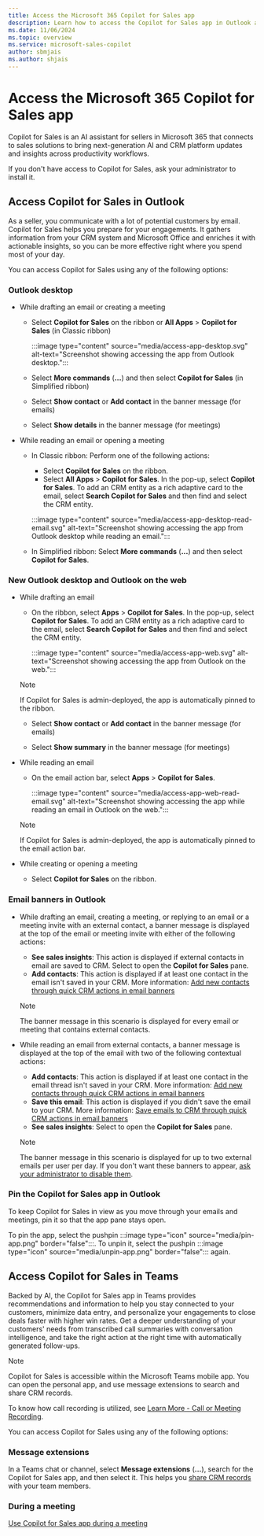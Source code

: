 ```yaml
---
title: Access the Microsoft 365 Copilot for Sales app
description: Learn how to access the Copilot for Sales app in Outlook and Teams.
ms.date: 11/06/2024
ms.topic: overview
ms.service: microsoft-sales-copilot
author: sbmjais
ms.author: shjais
---
```


# Access the Microsoft 365 Copilot for Sales app

Copilot for Sales is an AI assistant for sellers in Microsoft 365 that connects to sales solutions to bring next-generation AI and CRM platform updates and insights across productivity workflows.

If you don't have access to Copilot for Sales, ask your administrator to install it.

## Access Copilot for Sales in Outlook

As a seller, you communicate with a lot of potential customers by email. Copilot for Sales helps you prepare for your engagements. It gathers information from your CRM system and Microsoft Office and enriches it with actionable insights, so you can be more effective right where you spend most of your day.

You can access Copilot for Sales using any of the following options:

### Outlook desktop

- While drafting an email or creating a meeting

    - Select **Copilot for Sales** on the ribbon or **All Apps** > **Copilot for Sales** (in Classic ribbon)

        :::image type="content" source="media/access-app-desktop.svg" alt-text="Screenshot showing accessing the app from Outlook desktop.":::

    - Select **More commands** (**...**) and then select **Copilot for Sales** (in Simplified ribbon)
    
    - Select **Show contact** or **Add contact** in the banner message (for emails)
    
    - Select **Show details** in the banner message (for meetings)

- While reading an email or opening a meeting

    - In Classic ribbon: Perform one of the following actions: 
        - Select **Copilot for Sales** on the ribbon.
        - Select **All Apps** > **Copilot for Sales**. In the pop-up, select **Copilot for Sales**. To add an CRM entity as a rich adaptive card to the email, select **Search Copilot for Sales** and then find and select the CRM entity.

        :::image type="content" source="media/access-app-desktop-read-email.svg" alt-text="Screenshot showing accessing the app from Outlook desktop while reading an email.":::
     
    - In Simplified ribbon: Select **More commands** (**...**) and then select **Copilot for Sales**.

### New Outlook desktop and Outlook on the web

- While drafting an email

    - On the ribbon, select **Apps** > **Copilot for Sales**. In the pop-up, select **Copilot for Sales**. To add an CRM entity as a rich adaptive card to the email, select **Search Copilot for Sales** and then find and select the CRM entity.
    
        :::image type="content" source="media/access-app-web.svg" alt-text="Screenshot showing accessing the app from Outlook on the web.":::
    
    > [!NOTE]
    > If Copilot for Sales is admin-deployed, the app is automatically pinned to the ribbon.  
 
    - Select **Show contact** or **Add contact** in the banner message (for emails)
    
    - Select **Show summary** in the banner message (for meetings)
    
- While reading an email

    - On the email action bar, select **Apps** > **Copilot for Sales**.

        :::image type="content" source="media/access-app-web-read-email.svg" alt-text="Screenshot showing accessing the app while reading an email in Outlook on the web.":::

    > [!NOTE]    
    > If Copilot for Sales is admin-deployed, the app is automatically pinned to the email action bar.

- While creating or opening a meeting

    - Select **Copilot for Sales** on the ribbon.

### Email banners in Outlook

- While drafting an email, creating a meeting, or replying to an email or a meeting invite with an external contact, a banner message is displayed at the top of the email or meeting invite with either of the following actions:
    - **See sales insights**: This action is displayed if external contacts in email are saved to CRM. Select to open the **Copilot for Sales** pane.
    - **Add contacts**: This action is displayed if at least one contact in the email isn't saved in your CRM. More information: [Add new contacts through quick CRM actions in email banners](create-contact-crm-sales-copilot.md#add-new-contacts-through-quick-crm-actions-in-email-banners)
    
    > [!NOTE]
    > The banner message in this scenario is displayed for every email or meeting that contains external contacts.

- While reading an email from external contacts, a banner message is displayed at the top of the email with two of the following contextual actions:
    - **Add contacts**: This action is displayed if at least one contact in the email thread isn't saved in your CRM. More information: [Add new contacts through quick CRM actions in email banners](create-contact-crm-sales-copilot.md#add-new-contacts-through-quick-crm-actions-in-email-banners)
    - **Save this email**: This action is displayed if you didn't save the email to your CRM. More information: [Save emails to CRM through quick CRM actions in email banners](save-outlook-activities-crm.md#save-outlook-activities-through-quick-crm-actions-in-email-banners)
    - **See sales insights**: Select to open the **Copilot for Sales** pane. 

    > [!NOTE]
    > The banner message in this scenario is displayed for up to two external emails per user per day. If you don't want these banners to appear, [ask your administrator to disable them](m365-admin-setting.md).

### Pin the Copilot for Sales app in Outlook

To keep Copilot for Sales in view as you move through your emails and meetings, pin it so that the app pane stays open.

To pin the app, select the pushpin :::image type="icon" source="media/pin-app.png" border="false":::. To unpin it, select the pushpin :::image type="icon" source="media/unpin-app.png" border="false"::: again.

## Access Copilot for Sales in Teams

Backed by AI, the Copilot for Sales app in Teams provides recommendations and information to help you stay connected to your customers, minimize data entry, and personalize your engagements to close deals faster with higher win rates. Get a deeper understanding of your customers' needs from transcribed call summaries with conversation intelligence, and take the right action at the right time with automatically generated follow-ups.

> [!NOTE]
> Copilot for Sales is accessible within the Microsoft Teams mobile app. You can open the personal app, and use message extensions to search and share CRM records.

To know how call recording is utilized, see [Learn More - Call or Meeting Recording](learn-more-call-meeting-recording.md).

You can access Copilot for Sales using any of the following options:

### Message extensions

In a Teams chat or channel, select **Message extensions** (**...**), search for the Copilot for Sales app, and then select it. This helps you [share CRM records](share-crm-record-teams-conversation.md) with your team members.

### During a meeting

[Use Copilot for Sales app during a meeting](use-sales-copilot-app-during-meeting.md)